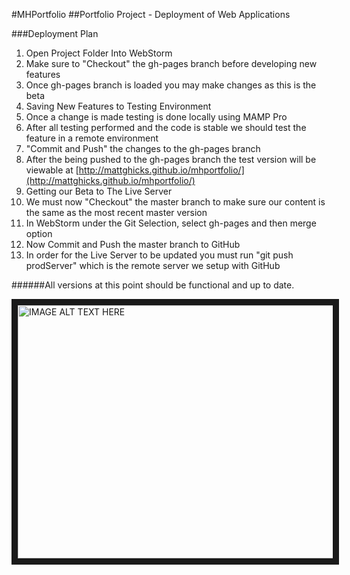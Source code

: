 #MHPortfolio
##Portfolio Project - Deployment of Web Applications

###Deployment Plan

1. Open Project Folder Into WebStorm
  1. Make sure to "Checkout" the gh-pages branch before developing new features
  2. Once gh-pages branch is loaded you may make changes as this is the beta
2. Saving New Features to Testing Environment
  1. Once a change is made testing is done locally using MAMP Pro
  2. After all testing performed and the code is stable we should test the feature in a remote environment
  3. "Commit and Push" the changes to the gh-pages branch
  4. After the being pushed to the gh-pages branch the test version will be viewable at [http://mattghicks.github.io/mhportfolio/](http://mattghicks.github.io/mhportfolio/)
3. Getting our Beta to The Live Server
  1. We must now "Checkout" the master branch to make sure our content is the same as the most recent master version
  2. In WebStorm under the Git Selection, select gh-pages and then merge option
  3. Now Commit and Push the master branch to GitHub
  4. In order for the Live Server to be updated you must run "git push prodServer" which is the remote server we setup with GitHub

######All versions at this point should be functional and up to date.

<a href="http://www.youtube.com/watch?feature=player_embedded&v=8y-G57w0eb0
" target="_blank"><img src="http://s23.postimg.org/y7b5mjxjf/Screen_Shot_2016_03_11_at_11_53_54_PM.png"
alt="IMAGE ALT TEXT HERE" width="540" height="405" border="10" /></a>
